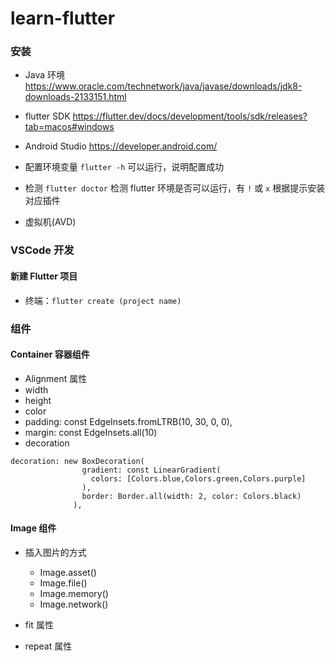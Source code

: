 # learn-flutter

### 安装

+ Java 环境
https://www.oracle.com/technetwork/java/javase/downloads/jdk8-downloads-2133151.html

+ flutter SDK
https://flutter.dev/docs/development/tools/sdk/releases?tab=macos#windows

+ Android Studio
https://developer.android.com/

+ 配置环境变量
```flutter -h``` 可以运行，说明配置成功

+ 检测
```flutter doctor``` 检测 flutter 环境是否可以运行，有 ```!``` 或 ```x``` 根据提示安装对应插件

+ 虚拟机(AVD)

### VSCode 开发

#### 新建 Flutter 项目

+ 终端：```flutter create (project name)```

### 组件

#### Container 容器组件

+ Alignment 属性
+ width
+ height
+ color
+ padding: const EdgeInsets.fromLTRB(10, 30, 0, 0),
+ margin: const EdgeInsets.all(10)
+ decoration
```
decoration: new BoxDecoration(
                gradient: const LinearGradient(
                  colors: [Colors.blue,Colors.green,Colors.purple]
                ),
                border: Border.all(width: 2, color: Colors.black)
              ),
```

#### Image 组件

+ 插入图片的方式
    - Image.asset()
    - Image.file()
    - Image.memory()
    - Image.network()

+ fit 属性

+ repeat 属性
